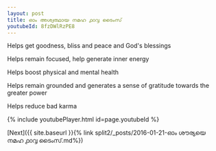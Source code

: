 ```yaml
---
layout: post
title: ഓം അശ്വത്ഥായ നമഹ ൧൦൮ ടൈംസ്
youtubeId: 8fzDWlRzPE8
---
```

 
 
Helps get goodness, bliss and peace and God's blessings
 
Helps remain focused, help generate inner energy 
 
Helps boost physical and mental health 
 
Helps remain grounded and generates a sense of gratitude towards the greater power 
 
Helps reduce bad karma
 
 
 
 


{% include youtubePlayer.html id=page.youtubeId %}
 
[Next]({{ site.baseurl }}{% link  split2/_posts/2016-01-21-ഓം ശൗര്യയെ നമഹ ൧൦൮ ടൈംസ്.md%})
 
